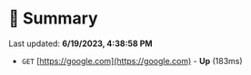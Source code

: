 # 📖 Summary
Last updated: **6/19/2023, 4:38:58 PM**

- `GET` [https://google.com](https://google.com) - **Up** (183ms)
